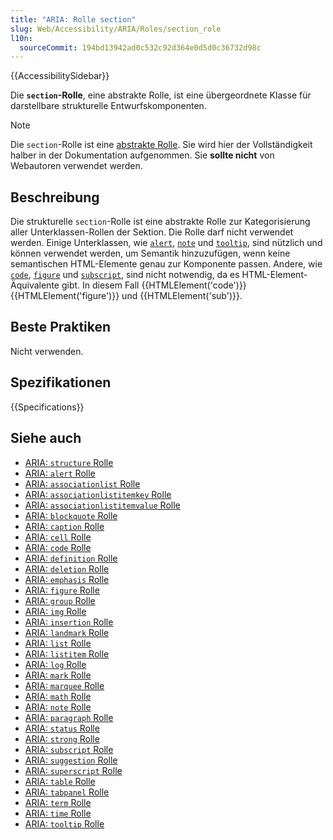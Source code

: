 ```yaml
---
title: "ARIA: Rolle section"
slug: Web/Accessibility/ARIA/Roles/section_role
l10n:
  sourceCommit: 194bd13942ad0c532c92d364e0d5d0c36732d98c
---
```


{{AccessibilitySidebar}}

Die **`section`-Rolle**, eine abstrakte Rolle, ist eine übergeordnete Klasse für darstellbare strukturelle Entwurfskomponenten.

> [!NOTE]
> Die `section`-Rolle ist eine [abstrakte Rolle](/de/docs/Web/Accessibility/ARIA/Roles#6._abstract_roles). Sie wird hier der Vollständigkeit halber in der Dokumentation aufgenommen. Sie **sollte nicht** von Webautoren verwendet werden.

## Beschreibung

Die strukturelle `section`-Rolle ist eine abstrakte Rolle zur Kategorisierung aller Unterklassen-Rollen der Sektion. Die Rolle darf nicht verwendet werden. Einige Unterklassen, wie [`alert`](/de/docs/Web/Accessibility/ARIA/Roles/alert_role),
[`note`](/de/docs/Web/Accessibility/ARIA/Roles/note_role) und [`tooltip`](/de/docs/Web/Accessibility/ARIA/Roles/tooltip_role), sind nützlich und können verwendet werden, um Semantik hinzuzufügen, wenn keine semantischen HTML-Elemente genau zur Komponente passen. Andere, wie [`code`](/de/docs/Web/Accessibility/ARIA/Roles/structural_roles), [`figure`](/de/docs/Web/Accessibility/ARIA/Roles/figure_role) und [`subscript`](/de/docs/Web/Accessibility/ARIA/Roles/structural_roles), sind nicht notwendig, da es HTML-Element-Äquivalente gibt. In diesem Fall {{HTMLElement('code')}} {{HTMLElement('figure')}} und {{HTMLElement('sub')}}.

## Beste Praktiken

Nicht verwenden.

## Spezifikationen

{{Specifications}}

## Siehe auch

- [ARIA: `structure` Rolle](/de/docs/Web/Accessibility/ARIA/Roles/structure_role)
- [ARIA: `alert` Rolle](/de/docs/Web/Accessibility/ARIA/Roles/alert_role)
- [ARIA: `associationlist` Rolle](/de/docs/Web/Accessibility/ARIA/Roles/structural_roles)
- [ARIA: `associationlistitemkey` Rolle](/de/docs/Web/Accessibility/ARIA/Roles/structural_roles)
- [ARIA: `associationlistitemvalue` Rolle](/de/docs/Web/Accessibility/ARIA/Roles/structural_roles)
- [ARIA: `blockquote` Rolle](/de/docs/Web/Accessibility/ARIA/Roles/structural_roles)
- [ARIA: `caption` Rolle](/de/docs/Web/Accessibility/ARIA/Roles/structural_roles)
- [ARIA: `cell` Rolle](/de/docs/Web/Accessibility/ARIA/Roles/cell_role)
- [ARIA: `code` Rolle](/de/docs/Web/Accessibility/ARIA/Roles/structural_roles)
- [ARIA: `definition` Rolle](/de/docs/Web/Accessibility/ARIA/Roles/definition_role)
- [ARIA: `deletion` Rolle](/de/docs/Web/Accessibility/ARIA/Roles/structural_roles)
- [ARIA: `emphasis` Rolle](/de/docs/Web/Accessibility/ARIA/Roles/structural_roles)
- [ARIA: `figure` Rolle](/de/docs/Web/Accessibility/ARIA/Roles/figure_role)
- [ARIA: `group` Rolle](/de/docs/Web/Accessibility/ARIA/Roles/group_role)
- [ARIA: `img` Rolle](/de/docs/Web/Accessibility/ARIA/Roles/img_role)
- [ARIA: `insertion` Rolle](/de/docs/Web/Accessibility/ARIA/Roles/structural_roles)
- [ARIA: `landmark` Rolle](/de/docs/Web/Accessibility/ARIA/Roles/landmark_role)
- [ARIA: `list` Rolle](/de/docs/Web/Accessibility/ARIA/Roles/list_role)
- [ARIA: `listitem` Rolle](/de/docs/Web/Accessibility/ARIA/Roles/listitem_role)
- [ARIA: `log` Rolle](/de/docs/Web/Accessibility/ARIA/Roles/log_role)
- [ARIA: `mark` Rolle](/de/docs/Web/Accessibility/ARIA/Roles/mark_role)
- [ARIA: `marquee` Rolle](/de/docs/Web/Accessibility/ARIA/Roles/marquee_role)
- [ARIA: `math` Rolle](/de/docs/Web/Accessibility/ARIA/Roles/math_role)
- [ARIA: `note` Rolle](/de/docs/Web/Accessibility/ARIA/Roles/note_role)
- [ARIA: `paragraph` Rolle](/de/docs/Web/Accessibility/ARIA/Roles/structural_roles)
- [ARIA: `status` Rolle](/de/docs/Web/Accessibility/ARIA/Roles/status_role)
- [ARIA: `strong` Rolle](/de/docs/Web/Accessibility/ARIA/Roles/structural_roles)
- [ARIA: `subscript` Rolle](/de/docs/Web/Accessibility/ARIA/Roles/structural_roles)
- [ARIA: `suggestion` Rolle](/de/docs/Web/Accessibility/ARIA/Roles/suggestion_role)
- [ARIA: `superscript` Rolle](/de/docs/Web/Accessibility/ARIA/Roles/structural_roles)
- [ARIA: `table` Rolle](/de/docs/Web/Accessibility/ARIA/Roles/table_role)
- [ARIA: `tabpanel` Rolle](/de/docs/Web/Accessibility/ARIA/Roles/tabpanel_role)
- [ARIA: `term` Rolle](/de/docs/Web/Accessibility/ARIA/Roles/term_role)
- [ARIA: `time` Rolle](/de/docs/Web/Accessibility/ARIA/Roles/structural_roles)
- [ARIA: `tooltip` Rolle](/de/docs/Web/Accessibility/ARIA/Roles/tooltip_role)
